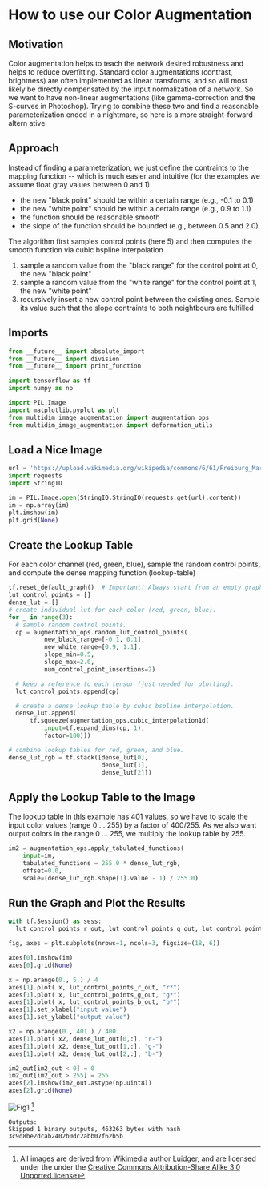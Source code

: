 # How to use our Color Augmentation

## Motivation
Color augmentation helps to teach the network desired robustness and helps to reduce overfitting. Standard color augmentations (contrast, brightness) are often implemented as linear transforms, and so will most likely be directly compensated by the input normalization of a network. So we want to have non-linear augmentations (like gamma-correction and the S-curves in Photoshop). Trying to combine these two and find a reasonable parameterization ended in a nightmare, so here is a more straight-forward altern
ative.

## Approach
Instead of finding a parameterization, we just define the contraints to the mapping function -- which is much easier and intuitive (for the examples we assume float gray values between 0 and 1)

* the new "black point" should be within a certain range (e.g., -0.1 to 0.1)
* the new "white point" should be within a certain range (e.g., 0.9 to 1.1)
* the function should be reasonable smooth
* the slope of the function should be bounded (e.g., between 0.5 and 2.0)

The algorithm first samples control points (here 5) and then computes the smooth function via cubic bspline interpolation

1. sample a random value from the "black range" for the control point at 0, the new "black point"
2. sample a random value from the "white range" for the control point at 1, the new "white point"
3. recursively insert a new control point between the existing ones. Sample its value such that the slope contraints to both neightbours are fulfilled


## Imports

```python
from __future__ import absolute_import
from __future__ import division
from __future__ import print_function

import tensorflow as tf
import numpy as np

import PIL.Image
import matplotlib.pyplot as plt
from multidim_image_augmentation import augmentation_ops
from multidim_image_augmentation import deformation_utils
```

## Load a Nice Image

```python
url = 'https://upload.wikimedia.org/wikipedia/commons/6/61/Freiburg_Martinstor.jpg'
import requests
import StringIO

im = PIL.Image.open(StringIO.StringIO(requests.get(url).content))
im = np.array(im)
plt.imshow(im)
plt.grid(None)
```

## Create the Lookup Table
For each color channel (red, green, blue), sample the random control points, and compute the dense mapping function (lookup-table)

```python
tf.reset_default_graph()  # Important! Always start from an empty graph if you rerun this colab
lut_control_points = []
dense_lut = []
# create individual lut for each color (red, green, blue).
for _ in range(3):
  # sample random control points.
  cp = augmentation_ops.random_lut_control_points(
          new_black_range=[-0.1, 0.1],
          new_white_range=[0.9, 1.1],
          slope_min=0.5,
          slope_max=2.0,
          num_control_point_insertions=2)

  # keep a reference to each tensor (just needed for plotting).
  lut_control_points.append(cp)

  # create a dense lookup table by cubic bspline interpolation.
  dense_lut.append(
      tf.squeeze(augmentation_ops.cubic_interpolation1d(
          input=tf.expand_dims(cp, 1),
          factor=100)))

# combine lookup tables for red, green, and blue.
dense_lut_rgb = tf.stack([dense_lut[0],
                          dense_lut[1],
                          dense_lut[2]])
```

## Apply the Lookup Table to the Image
The lookup table in this example has 401 values, so we have to scale the input color values (range 0 ... 255) by a factor of 400/255. As we also want output colors in the range 0 ... 255, we multiply the lookup table by 255.

```python
im2 = augmentation_ops.apply_tabulated_functions(
    input=im,
    tabulated_functions = 255.0 * dense_lut_rgb,
    offset=0.0,
    scale=(dense_lut_rgb.shape[1].value - 1) / 255.0)
```

## Run the Graph and Plot the Results

```python
with tf.Session() as sess:
  lut_control_points_r_out, lut_control_points_g_out, lut_control_points_b_out, dense_lut_out, im2_out = sess.run([lut_control_points[0],lut_control_points[1],lut_control_points[2], dense_lut_rgb, im2])

fig, axes = plt.subplots(nrows=1, ncols=3, figsize=(18, 6))

axes[0].imshow(im)
axes[0].grid(None)

x = np.arange(0., 5.) / 4
axes[1].plot( x, lut_control_points_r_out, "r*")
axes[1].plot( x, lut_control_points_g_out, "g*")
axes[1].plot( x, lut_control_points_b_out, "b*")
axes[1].set_xlabel("input value")
axes[1].set_ylabel("output value")

x2 = np.arange(0., 401.) / 400.
axes[1].plot( x2, dense_lut_out[0,:], "r-")
axes[1].plot( x2, dense_lut_out[1,:], "g-")
axes[1].plot( x2, dense_lut_out[2,:], "b-")

im2_out[im2_out < 0] = 0
im2_out[im2_out > 255] = 255
axes[2].imshow(im2_out.astype(np.uint8))
axes[2].grid(None)
```

![Fig1](figs/color1.png) [^footnote]

```
Outputs:
Skipped 1 binary outputs, 463263 bytes with hash 3c9d8be2dcab2402b0dc2abb07f62b5b
```

[^footnote]: All images are derived from
    [Wikimedia](https://commons.wikimedia.org/wiki/File:Freiburg_Martinstor.jpg)
    author [Luidger](https://commons.wikimedia.org/wiki/User:Luidger), and are
    licensed under the under the [Creative Commons Attribution-Share Alike 3.0
    Unported license](https://creativecommons.org/licenses/by-sa/3.0/deed.en)
